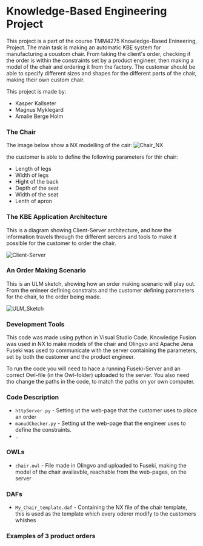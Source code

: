# Knowledge-Based Engineering Project 

This project is a part of the course TMM4275 Knowledge-Based Enineering, Project. The main task is making an automatic KBE system for manufacturing a coustom chair. From taking the client's order, checking if the order is within the constraints set by a product engineer, then making a model of the chair and ordering it from the factory.
The customar should be able to specify different sizes and shapes for the different parts of the chair, making their own custom chair. 

This project is made by: 
* Kasper Kallseter
* Magnus Myklegard
* Amalie Berge Holm


### The Chair

The image below show a NX modelling of the cair: 
![Chair_NX](https://github.com/amaliebholm/TMM4275-KBE-project/blob/main/Chair_NX.PNG)

the customer is able to define the following parameters for thir chair: 
* Length of legs
* Width of legs
* Hight of the back
* Depth of the seat
* Width of the seat
* Lenth of apron


### The KBE Application Architecture

This is a diagram showing Client-Server architecture, and how the information travels through the different sercers and tools to make it possible for the customer to order the chair. 

![Client-Server](https://github.com/amaliebholm/TMM4275-KBE-project/blob/main/Client-Server.png)


### An Order Making Scenario

This is an ULM sketch, showing how an order making scenario will play out. From the enineer defining constraits and the customer defining parameters for the chair, to the order being made. 

![ULM_Sketch](https://github.com/amaliebholm/TMM4275-KBE-project/blob/main/ULM_Sketch.PNG)


### Development Tools

This code was made using python in Visual Studio Code. Knowledge Fusion was used in NX to make models of the chair and Olingvo and Apache Jena Fuseki was used to communicate with the server containing the parameters, set by both the customer and the product engineer. 

To run the code you will need to hace a running Fuseki-Server and an correct Owl-file (in the Owl-folder) uploaded to the server. You also need tho change the paths in the code, to match the paths on yor own computer. 


### Code Description 

- `httpServer.py` - Setting ut the web-page that the customer uses to place an order
- `manudChecker.py` - Setting ut the web-page that the engineer uses to define the constraints. 
- .. 

### OWLs
- `chair.owl` - File made in Olingvo and uploaded to Fuseki, making the model of the chair availavble, reachable from the web-pages, on the server

### DAFs
- `My_Chair_template.daf` - Containing the NX file of the chair template, this is used as the template which every oderer modify to the customers whishes


### Examples of 3 product orders
